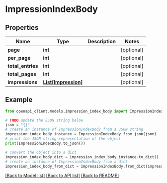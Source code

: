 # ImpressionIndexBody


## Properties

Name | Type | Description | Notes
------------ | ------------- | ------------- | -------------
**page** | **int** |  | [optional] 
**per_page** | **int** |  | [optional] 
**total_entries** | **int** |  | [optional] 
**total_pages** | **int** |  | [optional] 
**impressions** | [**List[Impression]**](Impression.md) |  | [optional] 

## Example

```python
from openapi_client.models.impression_index_body import ImpressionIndexBody

# TODO update the JSON string below
json = "{}"
# create an instance of ImpressionIndexBody from a JSON string
impression_index_body_instance = ImpressionIndexBody.from_json(json)
# print the JSON string representation of the object
print(ImpressionIndexBody.to_json())

# convert the object into a dict
impression_index_body_dict = impression_index_body_instance.to_dict()
# create an instance of ImpressionIndexBody from a dict
impression_index_body_from_dict = ImpressionIndexBody.from_dict(impression_index_body_dict)
```
[[Back to Model list]](../README.md#documentation-for-models) [[Back to API list]](../README.md#documentation-for-api-endpoints) [[Back to README]](../README.md)


